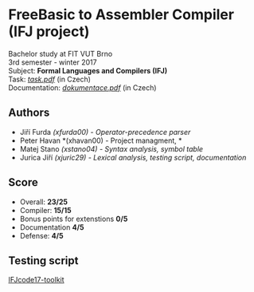 # FreeBasic to Assembler Compiler (IFJ project)
Bachelor study at FIT VUT Brno  
3rd semester - winter 2017  
Subject: **Formal Languages and Compilers (IFJ)**  
Task: *[task.pdf](./docs/task.pdf)* (in Czech)  
Documentation: *[dokumentace.pdf](./docs/dokumentace.pdf)* (in Czech)  

## Authors
* Jiří Furda *(xfurda00) - Operator-precedence parser*
* Peter Havan *(xhavan00) - Project managment, *
* Matej Stano *(xstano04) - Syntax analysis, symbol table*
* Jurica Jiří *(xjuric29) - Lexical analysis, testing script, documentation*

## Score
* Overall: **23/25**
* Compiler: **15/15**
* Bonus points for extenstions **0/5**
* Documentation **4/5**
* Defense: **4/5**

## Testing script
[IFJcode17-toolkit](https://github.com/thejoeejoee/VUT-FIT-IFJ-2017-toolkit)
